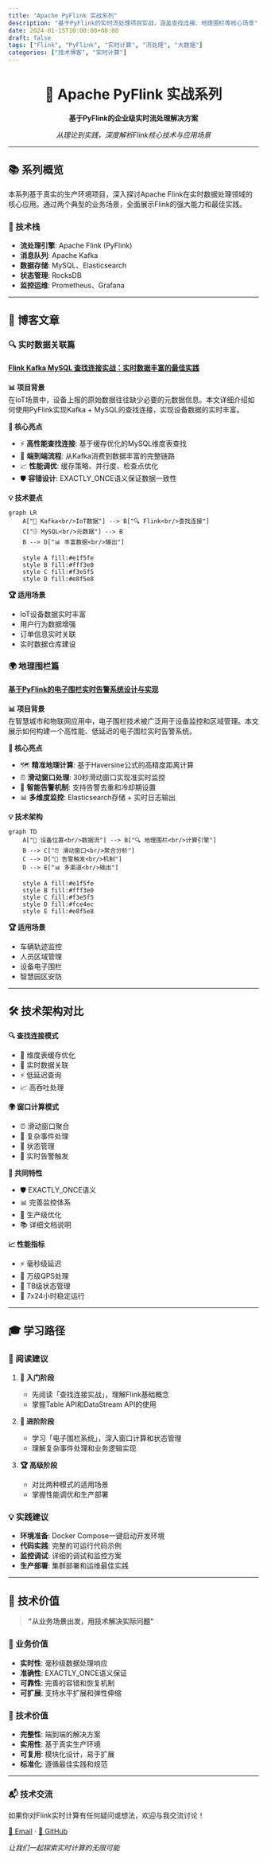 ```yaml
---
title: "Apache PyFlink 实战系列"
description: "基于PyFlink的实时流处理项目实战，涵盖查找连接、地理围栏等核心场景"
date: 2024-01-15T10:00:00+08:00
draft: false
tags: ["Flink", "PyFlink", "实时计算", "流处理", "大数据"]
categories: ["技术博客", "实时计算"]
---
```


<div align="center">

# 🚀 Apache PyFlink 实战系列

**基于PyFlink的企业级实时流处理解决方案**

*从理论到实践，深度解析Flink核心技术与应用场景*

</div>

---

## 📚 系列概览

本系列基于真实的生产环境项目，深入探讨Apache Flink在实时数据处理领域的核心应用。通过两个典型的业务场景，全面展示Flink的强大能力和最佳实践。

### 🎯 技术栈
- **流处理引擎**: Apache Flink (PyFlink)
- **消息队列**: Apache Kafka
- **数据存储**: MySQL、Elasticsearch
- **状态管理**: RocksDB
- **监控运维**: Prometheus、Grafana

---

## 📖 博客文章

### 🔍 实时数据关联篇

<div class="featured-content">

#### [Flink Kafka MySQL 查找连接实战：实时数据丰富的最佳实践](/posts/skill-learning/flink-python/flink-kafka-mysql-lookup/)

**📊 项目背景**  
在IoT场景中，设备上报的原始数据往往缺少必要的元数据信息。本文详细介绍如何使用PyFlink实现Kafka + MySQL的查找连接，实现设备数据的实时丰富。

**🎯 核心亮点**
- ⚡ **高性能查找连接**: 基于缓存优化的MySQL维度表查找
- 🔄 **端到端流程**: 从Kafka消费到数据丰富的完整链路
- 📈 **性能调优**: 缓存策略、并行度、检查点优化
- 🛡️ **容错设计**: EXACTLY_ONCE语义保证数据一致性

**💡 技术要点**
```mermaid
graph LR
    A["📡 Kafka<br/>IoT数据"] --> B["🔍 Flink<br/>查找连接"]
    C["🗄️ MySQL<br/>元数据"] --> B
    B --> D["📊 丰富数据<br/>输出"]
    
    style A fill:#e1f5fe
    style B fill:#fff3e0
    style C fill:#f3e5f5
    style D fill:#e8f5e8
```

**🏆 适用场景**
- IoT设备数据实时丰富
- 用户行为数据增强
- 订单信息实时关联
- 实时数据仓库建设

</div>

### 🌍 地理围栏篇

<div class="featured-content">

#### [基于PyFlink的电子围栏实时告警系统设计与实现](/posts/skill-learning/flink-python/blog_geo_fence_system/)

**📊 项目背景**  
在智慧城市和物联网应用中，电子围栏技术被广泛用于设备监控和区域管理。本文展示如何构建一个高性能、低延迟的电子围栏实时告警系统。

**🎯 核心亮点**
- 🗺️ **精准地理计算**: 基于Haversine公式的高精度距离计算
- ⏰ **滑动窗口处理**: 30秒滑动窗口实现准实时监控
- 🚨 **智能告警机制**: 支持告警去重和冷却期设置
- 📊 **多维度监控**: Elasticsearch存储 + 实时日志输出

**💡 技术架构**
```mermaid
graph TD
    A["📡 设备位置<br/>数据流"] --> B["🔍 地理围栏<br/>计算引擎"]
    B --> C["⏰ 滑动窗口<br/>聚合分析"]
    C --> D["🚨 告警触发<br/>机制"]
    D --> E["📊 多渠道<br/>输出"]
    
    style A fill:#e1f5fe
    style B fill:#fff3e0
    style C fill:#f3e5f5
    style D fill:#fce4ec
    style E fill:#e8f5e8
```

**🏆 适用场景**
- 车辆轨迹监控
- 人员区域管理
- 设备电子围栏
- 智慧园区安防

</div>

---

## 🛠️ 技术架构对比

<div class="tech-grid">

<div class="tech-card">
<strong>🔍 查找连接模式</strong>
<ul>
<li>💾 维度表缓存优化</li>
<li>🔄 实时数据关联</li>
<li>⚡ 低延迟查询</li>
<li>📈 高吞吐处理</li>
</ul>
</div>

<div class="tech-card">
<strong>🌍 窗口计算模式</strong>
<ul>
<li>⏰ 滑动窗口聚合</li>
<li>🧮 复杂事件处理</li>
<li>💾 状态管理</li>
<li>🚨 实时告警触发</li>
</ul>
</div>

<div class="tech-card">
<strong>🎯 共同特性</strong>
<ul>
<li>🛡️ EXACTLY_ONCE语义</li>
<li>📊 完善监控体系</li>
<li>🔧 生产级优化</li>
<li>📚 详细文档说明</li>
</ul>
</div>

<div class="tech-card">
<strong>📈 性能指标</strong>
<ul>
<li>⚡ 毫秒级延迟</li>
<li>🚀 万级QPS处理</li>
<li>💾 TB级状态管理</li>
<li>🔄 7x24小时稳定运行</li>
</ul>
</div>

</div>

---

## 🎓 学习路径

### 📖 阅读建议

1. **🔰 入门阶段**
   - 先阅读「查找连接实战」，理解Flink基础概念
   - 掌握Table API和DataStream API的使用

2. **🚀 进阶阶段**
   - 学习「电子围栏系统」，深入窗口计算和状态管理
   - 理解复杂事件处理和业务逻辑实现

3. **🏆 高级阶段**
   - 对比两种模式的适用场景
   - 掌握性能调优和生产部署

### 💡 实践建议

- **环境准备**: Docker Compose一键启动开发环境
- **代码实践**: 完整的可运行代码示例
- **监控调试**: 详细的调试和监控方案
- **生产部署**: 集群部署和运维最佳实践

---

## 🌟 技术价值

> **"从业务场景出发，用技术解决实际问题"**

### 🎯 业务价值
- **实时性**: 毫秒级数据处理响应
- **准确性**: EXACTLY_ONCE语义保证
- **可靠性**: 完善的容错和恢复机制
- **可扩展**: 支持水平扩展和弹性伸缩

### 🔧 技术价值
- **完整性**: 端到端的解决方案
- **实用性**: 基于真实生产环境
- **可复用**: 模块化设计，易于扩展
- **标准化**: 遵循最佳实践和规范

---

<div class="contact-section">

### 📬 技术交流

如果你对Flink实时计算有任何疑问或想法，欢迎与我交流讨论！

[📧 Email](mailto:286790238@qq.com) · [🐙 GitHub](https://github.com/michaelwang123)

*让我们一起探索实时计算的无限可能*

</div>
